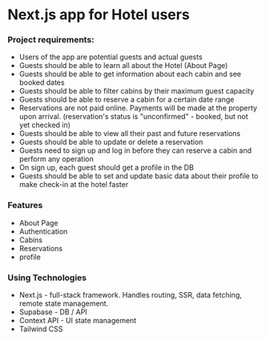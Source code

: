# Next.js app for Hotel users

### Project requirements:
- Users of the app are potential guests and actual guests
- Guests should be able to learn all about the Hotel (About Page)
- Guests should be able to get information about each cabin and see booked dates
- Guests should be able to filter cabins by their maximum guest capacity
- Guests should be able to reserve a cabin for a certain date range
- Reservations are not paid online. Payments will be made at the property upon arrival. (reservation's status is "unconfirmed" - booked, but not yet checked in)
- Guests should be able to view all their past and future reservations
- Guests should be able to update or delete a reservation
- Guests need to sign up and log in before they can reserve a cabin and perform any operation
- On sign up, each guest should get a profile in the DB
- Guests should be able to set and update basic data about their profile to make check-in at the hotel faster

### Features
- About Page
- Authentication
- Cabins
- Reservations
- profile

### Using Technologies
- Next.js - full-stack framework. Handles routing, SSR, data fetching, remote state management.
- Supabase - DB / API
- Context API - UI state management
- Tailwind CSS

